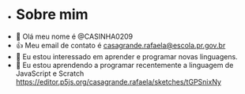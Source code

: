 - # Sobre mim
- 👋 Olá meu nome é @CASINHA0209
- :+1: Meu email de contato é casagrande.rafaela@escola.pr.gov.br
- 👀 Eu estou interessado em aprender e programar novas linguagens.
- 🌱 Eu estou aprendendo a programar recentemente a linguagem de JavaScript e Scratch
https://editor.p5js.org/casagrande.rafaela/sketches/tGPSnixNy
